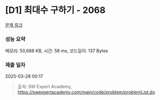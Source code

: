 # [D1] 최대수 구하기 - 2068 

[문제 링크](https://swexpertacademy.com/main/code/problem/problemDetail.do?contestProbId=AV5QQhbqA4QDFAUq) 

### 성능 요약

메모리: 50,688 KB, 시간: 58 ms, 코드길이: 137 Bytes

### 제출 일자

2025-03-28 00:17



> 출처: SW Expert Academy, https://swexpertacademy.com/main/code/problem/problemList.do